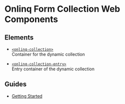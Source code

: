 # Onlinq Form Collection Web Components

## Elements

- [`<onlinq-collection>`](elements/onlinq-collection.md)  
  Container for the dynamic collection

- [`<onlinq-collection-entry>`](elements/onlinq-collection-entry.md)  
  Entry container of the dynamic collection

## Guides

- [Getting Started](getting-started.md)
